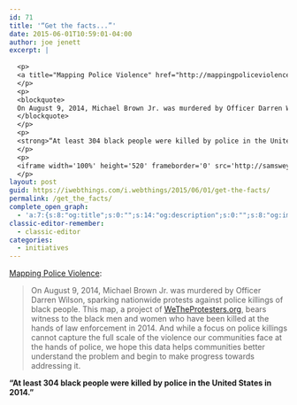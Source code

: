 ```yaml
---
id: 71
title: '“Get the facts...”'
date: 2015-06-01T10:59:01-04:00
author: joe jenett
excerpt: |
  
  <p>
  <a title="Mapping Police Violence" href="http://mappingpoliceviolence.org/">Mapping Police Violence</a>:
  </p>
  <p>
  <blockquote>
  On August 9, 2014, Michael Brown Jr. was murdered by Officer Darren Wilson, sparking nationwide protests against police killings of black people. This map, a project of <a href="http://wetheprotesters.org">WeTheProtesters.org</a>, bears witness to the black men and women who have been killed at the hands of law enforcement in 2014. And while a focus on police killings cannot capture the full scale of the violence our communities face at the hands of police, we hope this data helps communities better understand the problem and begin to make progress towards addressing it.
  </blockquote>
  </p>
  <p>
  <strong>“At least 304 black people were killed by police in the United States in 2014.”</strong>
  </p>
  <p>
  <iframe width='100%' height='520' frameborder='0' src='http://samswey.cartodb.com/viz/5815277e-bc86-11e4-84e3-0e4fddd5de28/embed_map' allowfullscreen webkitallowfullscreen mozallowfullscreen oallowfullscreen msallowfullscreen></iframe>
  </p>
layout: post
guid: https://iwebthings.com/i.webthings/2015/06/01/get-the-facts/
permalink: /get_the_facts/
complete_open_graph:
  - 'a:7:{s:8:"og:title";s:0:"";s:14:"og:description";s:0:"";s:8:"og:image";s:0:"";s:7:"og:type";s:0:"";s:12:"twitter:card";s:7:"summary";s:19:"twitter:description";s:0:"";s:15:"twitter:creator";s:0:"";}'
classic-editor-remember:
  - classic-editor
categories:
  - initiatives
---
```

[Mapping Police Violence](http://mappingpoliceviolence.org/ "Mapping Police Violence"):

> On August 9, 2014, Michael Brown Jr. was murdered by Officer Darren Wilson, sparking nationwide protests against police killings of black people. This map, a project of [WeTheProtesters.org](http://wetheprotesters.org), bears witness to the black men and women who have been killed at the hands of law enforcement in 2014. And while a focus on police killings cannot capture the full scale of the violence our communities face at the hands of police, we hope this data helps communities better understand the problem and begin to make progress towards addressing it.

**“At least 304 black people were killed by police in the United States in 2014.”**